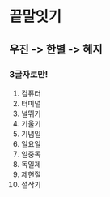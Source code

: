 # 끝말잇기 
## 우진 -> 한별 -> 혜지
### 3글자로만!

1. 컴퓨터
2. 터미널
3. 널뛰기
4. 기울기
5. 기념일
6. 일요일
7. 일중독
8. 독일제
9. 제헌절
10. 절삭기